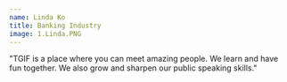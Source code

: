 ```yaml
---
name: Linda Ko
title: Banking Industry
image: 1.Linda.PNG
---
```


"TGIF is a place where you can meet amazing people. We learn and have fun together. We also grow and sharpen our public speaking skills."
